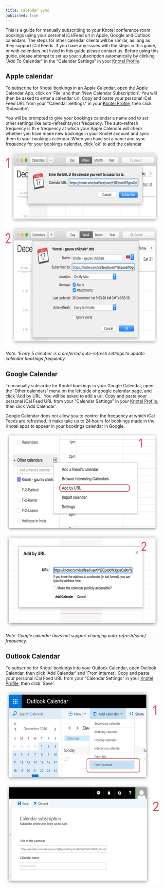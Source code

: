 ```yaml
---
title: Calendar Sync
published: true
---
```


This is a guide for manually subscribing to your Knotel conference room bookings using your personal iCalFeed url in Apple, Google and Outlook calendars. The steps for other calendar clients will be similar, as long as they support iCal Feeds. If you have any issues with the steps in this guide, or with calendars not listed in this guide please contact us.
Before using this guide, please attempt to set up your subscription automatically by clicking "Add To Calendar" in the "Calendar Settings" in your [Knotel Profile](https://knotel.com/profile).

## Apple calendar

To subscribe for Knotel bookings in an Apple Calendar, open the Apple Calendar App, click on  'File' and then 'New Calendar Subscription'. You will then be asked to enter a calendar url. Copy and paste your personal iCal Feed URL from your "Calendar Settings" in your [Knotel Profile](https://knotel.com/profile), then click 'Subscribe'.

You will be prompted to give your bookings calendar a name and to set other settings like auto-refresh(sync) frequency. The auto-refresh frequency is th
e frequency at which your Apple Calendar will check whether you have made new bookings in your Knotel account and sync them to your bookings calendar. When you have set a name and sync frequency for your bookings calendar, click  'ok' to add the calendar.

<img src="./apple-calendar.png"  alt="Apple Calendar" height="640" />  

_Note: 'Every 5 minutes' is a preferred auto-refresh settings to update calendar bookings frequently._


## Google Calendar

To manually subscribe for Knotel bookings in your Google Calendar, open the 'Other calendars' menu on the left side of google calendar page, and click 'Add by URL'. You will be asked to add a url. Copy and paste your personal iCal Feed URL from your "Calendar Settings" in your [Knotel Profile](https://knotel.com/profile), then click 'Add Calendar'.

Google Calendar does not allow you to control the frequency at which iCal Feeds are refreshed. It make take up to 24 hours for bookings made in the Knotel apps to appear in your bookings calendar in Google.

<img src="./google-calendar.png"  alt="Google Calendar" height="640" />  

_Note: Google calendar does not support changing auto-refresh(sync) frequency._


## Outlook Calendar
To subscribe for Knotel bookings into your Outlook Calendar, open Outlook Calendar, then click 'Add Calendar' and 'From Internet'. Copy and paste your personal iCal Feed URL from your "Calendar Settings" in your [Knotel Profile](https://knotel.com/profile), then click 'Save'.

<img src="./outlook-calendar.png"  alt="Outlook Calendar" height="640" />  
